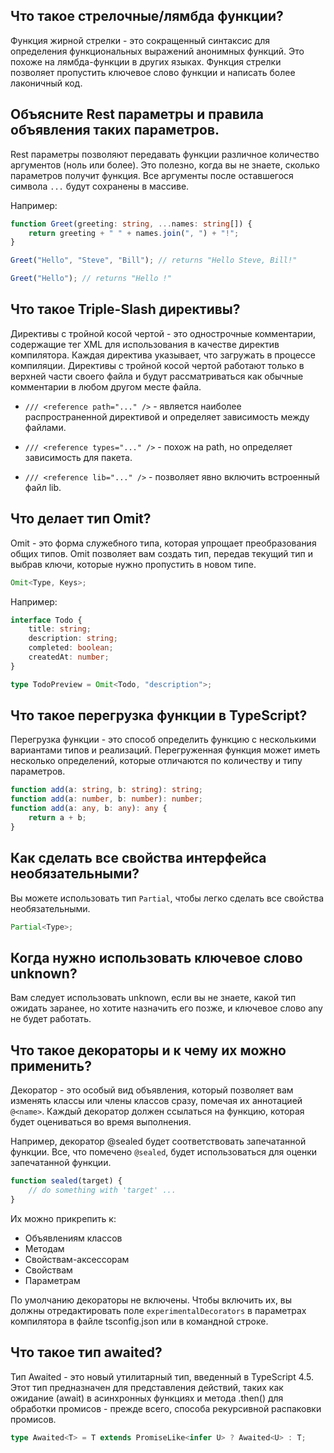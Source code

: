 ## <a name="arrow"></a>Что такое стрелочные/лямбда функции?

Функция жирной стрелки - это сокращенный синтаксис для определения функциональных выражений анонимных функций. Это похоже на лямбда-функции в других языках. Функция стрелки позволяет пропустить ключевое слово функции и написать более лаконичный код.

## <a name="rest"></a>Объясните Rest параметры и правила объявления таких параметров.

Rest параметры позволяют передавать функции различное количество аргументов (ноль или более). Это полезно, когда вы не знаете, сколько параметров получит функция. Все аргументы после оставшегося символа `...` будут сохранены в массиве.

Например:

```typescript
function Greet(greeting: string, ...names: string[]) {
	return greeting + " " + names.join(", ") + "!";
}

Greet("Hello", "Steve", "Bill"); // returns "Hello Steve, Bill!"

Greet("Hello"); // returns "Hello !"
```

## <a name="triple-slash"></a>Что такое Triple-Slash директивы?

Директивы с тройной косой чертой - это однострочные комментарии, содержащие тег XML для использования в качестве директив компилятора. Каждая директива указывает, что загружать в процессе компиляции. Директивы с тройной косой чертой работают только в верхней части своего файла и будут рассматриваться как обычные комментарии в любом другом месте файла.

- `/// <reference path="..." />` - является наиболее распространенной директивой и определяет зависимость между файлами.

- `/// <reference types="..." />` - похож на path, но определяет зависимость для пакета.

- `/// <reference lib="..." />` - позволяет явно включить встроенный файл lib.

## <a name="omit"></a>Что делает тип Omit?

Omit - это форма служебного типа, которая упрощает преобразования общих типов. Omit позволяет вам создать тип, передав текущий тип и выбрав ключи, которые нужно пропустить в новом типе.

```typescript
Omit<Type, Keys>;
```

Например:

```typescript
interface Todo {
	title: string;
	description: string;
	completed: boolean;
	createdAt: number;
}

type TodoPreview = Omit<Todo, "description">;
```

## <a name="overload"></a>Что такое перегрузка функции в TypeScript?

Перегрузка функции - это способ определить функцию с несколькими вариантами типов и реализаций. Перегруженная функция может иметь несколько определений, которые отличаются по количеству и типу параметров.

```typescript
function add(a: string, b: string): string;
function add(a: number, b: number): number;
function add(a: any, b: any): any {
	return a + b;
}
```

## <a name="optional"></a>Как сделать все свойства интерфейса необязательными?

Вы можете использовать тип `Partial`, чтобы легко сделать все свойства необязательными.

```typescript
Partial<Type>;
```

## <a name="unknown"></a>Когда нужно использовать ключевое слово unknown?

Вам следует использовать unknown, если вы не знаете, какой тип ожидать заранее, но хотите назначить его позже, и ключевое слово any не будет работать.

## <a name="decorators"></a>Что такое декораторы и к чему их можно применить?

Декоратор - это особый вид объявления, который позволяет вам изменять классы или члены классов сразу, помечая их аннотацией `@<name>`. Каждый декоратор должен ссылаться на функцию, которая будет оцениваться во время выполнения.

Например, декоратор @sealed будет соответствовать запечатанной функции. Все, что помечено `@sealed`, будет использоваться для оценки запечатанной функции.

```typescript
function sealed(target) {
	// do something with 'target' ...
}
```

Их можно прикрепить к:

- Объявлениям классов
- Методам
- Свойствам-аксессорам
- Свойствам
- Параметрам

По умолчанию декораторы не включены. Чтобы включить их, вы должны отредактировать поле `experimentalDecorators` в параметрах компилятора в файле tsconfig.json или в командной строке.

## <a name="awaited"></a>Что такое тип awaited?

Тип Awaited - это новый утилитарный тип, введенный в TypeScript 4.5. Этот тип предназначен для представления действий, таких как ожидание (await) в асинхронных функциях и метода .then() для обработки промисов - прежде всего, способа рекурсивной распаковки промисов.

```typescript
type Awaited<T> = T extends PromiseLike<infer U> ? Awaited<U> : T;
```
